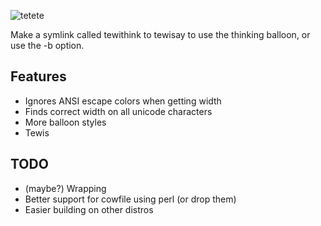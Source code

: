 ![tetete](http://goput.it/lz5.png)

Make a symlink called tewithink to tewisay to use the thinking balloon, or
use the -b option.

Features
--------
* Ignores ANSI escape colors when getting width
* Finds correct width on all unicode characters
* More balloon styles
* Tewis

TODO
----
* (maybe?) Wrapping
* Better support for cowfile using perl (or drop them)
* Easier building on other distros
